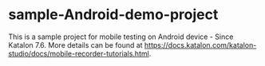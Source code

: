 # sample-Android-demo-project
This is a sample project for mobile testing on Android device - Since Katalon 7.6. More details can be found at https://docs.katalon.com/katalon-studio/docs/mobile-recorder-tutorials.html.
